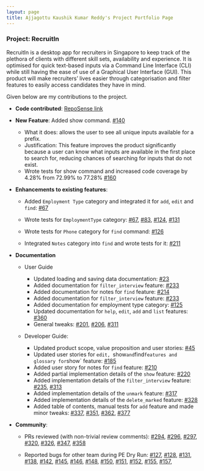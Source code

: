 ```yaml
---
layout: page
title: Ajjagottu Kaushik Kumar Reddy's Project Portfolio Page
---
```


### Project: RecruitIn

RecruitIn is a desktop app for recruiters in Singapore to keep track of the plethora of clients with different skill sets, availability and experience. It is optimised for quick text-based inputs via a Command Line Interface (CLI) while still having the ease of use of a Graphical User Interface (GUI).
This product will make recruiters’ lives easier through categorisation and filter features to easily access candidates they have in mind.

Given below are my contributions to the project.

* **Code contributed**: [RepoSense link](https://nus-cs2103-ay2122s1.github.io/tp-dashboard/#breakdown=true&search=kaushikkrdy)

* **New Feature**: Added show command.
[\#140](https://github.com/AY2122S1-CS2103T-F11-2/tp/pull/140)
  * What it does: allows the user to see all unique inputs available for a prefix.
  * Justification: This feature improves the product significantly because a user can know what inputs are available in the first place to search for, reducing chances of searching for inputs that do not exist.
  * Wrote tests for show command and increased code coverage by 4.28% from 72.99% to 77.28%
   [\#160](https://github.com/AY2122S1-CS2103T-F11-2/tp/pull/160) 

  
* **Enhancements to existing features**:
  * Added `Employment Type` category and integrated it for `add`, `edit` and `find`: 
  [\#67](https://github.com/AY2122S1-CS2103T-F11-2/tp/pull/67)
  
  * Wrote tests for `EmploymentType` category:
  [\#67](https://github.com/AY2122S1-CS2103T-F11-2/tp/pull/67),
  [\#83](https://github.com/AY2122S1-CS2103T-F11-2/tp/pull/83),
  [\#124](https://github.com/AY2122S1-CS2103T-F11-2/tp/pull/124),
  [\#131](https://github.com/AY2122S1-CS2103T-F11-2/tp/pull/131)
  
  * Wrote tests for `Phone` category for `find` command:
  [\#126](https://github.com/AY2122S1-CS2103T-F11-2/tp/pull/126)
  
  * Integrated `Notes` category into `find` and wrote tests for it: 
  [\#211](https://github.com/AY2122S1-CS2103T-F11-2/tp/pull/211)

* **Documentation**
    * User Guide
        * Updated loading and saving data documentation:
        [\#23](https://github.com/AY2122S1-CS2103T-F11-2/tp/pull/23)
        * Added documentation for `filter_interview` feature:
        [\#233](https://github.com/AY2122S1-CS2103T-F11-2/tp/pull/233)
        * Added documentation for notes for `find` feature:
        [\#214](https://github.com/AY2122S1-CS2103T-F11-2/tp/pull/214) 
        * Added documentation for `filter_interview` feature:
        [\#233](https://github.com/AY2122S1-CS2103T-F11-2/tp/pull/233)
        * Added documentation for employment type category:
        [\#125](https://github.com/AY2122S1-CS2103T-F11-2/tp/pull/125)
        * Updated documentation for `help`, `edit`, `add` and `list` features:
        [\#360](https://github.com/AY2122S1-CS2103T-F11-2/tp/pull/360)
        * General tweaks:
        [\#201](https://github.com/AY2122S1-CS2103T-F11-2/tp/pull/201),
        [\#206](https://github.com/AY2122S1-CS2103T-F11-2/tp/pull/206),
        [\#311](https://github.com/AY2122S1-CS2103T-F11-2/tp/pull/311)
        
    * Developer Guide:
        * Updated product scope, value proposition and user stories:
        [\#45](https://github.com/AY2122S1-CS2103T-F11-2/tp/pull/45)
        * Updated user stories for `edit, `show` and `find` features and glossary for `show` feature:
        [\#185](https://github.com/AY2122S1-CS2103T-F11-2/tp/pull/185)
        * Added user story for notes for `find` feature:
        [\#210](https://github.com/AY2122S1-CS2103T-F11-2/tp/pull/212)
        * Added partial implementation details of the `show` feature:
        [\#220](https://github.com/AY2122S1-CS2103T-F11-2/tp/pull/220)
        * Added implementation details of the `filter_interview` feature:
        [\#235](https://github.com/AY2122S1-CS2103T-F11-2/tp/pull/235),
        [\#313](https://github.com/AY2122S1-CS2103T-F11-2/tp/pull/313)
        * Added implementation details of the `unmark` feature: 
        [\#317](https://github.com/AY2122S1-CS2103T-F11-2/tp/pull/317)
        * Added implementation details of the `delete_marked` feature:
        [\#328](https://github.com/AY2122S1-CS2103T-F11-2/tp/pull/328)
        * Added table of contents, manual tests for `add` feature and made minor tweaks:
        [\#337](https://github.com/AY2122S1-CS2103T-F11-2/tp/pull/337),
        [\#351](https://github.com/AY2122S1-CS2103T-F11-2/tp/pull/351),
        [\#362](https://github.com/AY2122S1-CS2103T-F11-2/tp/pull/362),
        [\#377](https://github.com/AY2122S1-CS2103T-F11-2/tp/pull/377)
        
* **Community**:
  * PRs reviewed (with non-trivial review comments):
   [\#294](https://github.com/AY2122S1-CS2103T-F11-2/tp/pull/294#pullrequestreview-794316065),
   [\#296](https://github.com/AY2122S1-CS2103T-F11-2/tp/pull/296#pullrequestreview-794312233),
   [\#297](https://github.com/AY2122S1-CS2103T-F11-2/tp/pull/297#pullrequestreview-794339570),
   [\#320](https://github.com/AY2122S1-CS2103T-F11-2/tp/pull/320#pullrequestreview-797982309),
   [\#326](https://github.com/AY2122S1-CS2103T-F11-2/tp/pull/326#pullrequestreview-798438129),
   [\#347](https://github.com/AY2122S1-CS2103T-F11-2/tp/pull/347#pullrequestreview-799431081),
   [\#358](https://github.com/AY2122S1-CS2103T-F11-2/tp/pull/358#pullrequestreview-799452093)
 
  * Reported bugs for other team during PE Dry Run:
  [\#127](https://github.com/AY2122S1-CS2103-T14-3/tp/issues/127),
  [\#128](https://github.com/AY2122S1-CS2103-T14-3/tp/issues/128),
  [\#131](https://github.com/AY2122S1-CS2103-T14-3/tp/issues/131),
  [\#138](https://github.com/AY2122S1-CS2103-T14-3/tp/issues/138),
  [\#142](https://github.com/AY2122S1-CS2103-T14-3/tp/issues/142),
  [\#145](https://github.com/AY2122S1-CS2103-T14-3/tp/issues/145),
  [\#146](https://github.com/AY2122S1-CS2103-T14-3/tp/issues/146),
  [\#148](https://github.com/AY2122S1-CS2103-T14-3/tp/issues/148),
  [\#150](https://github.com/AY2122S1-CS2103-T14-3/tp/issues/150),
  [\#151](https://github.com/AY2122S1-CS2103-T14-3/tp/issues/151),
  [\#152](https://github.com/AY2122S1-CS2103-T14-3/tp/issues/152),
  [\#155](https://github.com/AY2122S1-CS2103-T14-3/tp/issues/155),
  [\#157](https://github.com/AY2122S1-CS2103-T14-3/tp/issues/157),
  


